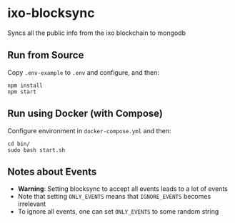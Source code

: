 # ixo-blocksync
Syncs all the public info from the ixo blockchain to mongodb

## Run from Source
Copy `.env-example` to `.env` and configure, and then:
```
npm install
npm start
```

## Run using Docker (with Compose)
Configure environment in `docker-compose.yml` and then:
```
cd bin/
sudo bash start.sh
```

## Notes about Events
- **Warning**: Setting blocksync to accept all events leads to a lot of events
- Note that setting `ONLY_EVENTS` means that `IGNORE_EVENTS` becomes irrelevant
- To ignore all events, one can set `ONLY_EVENTS` to some random string
